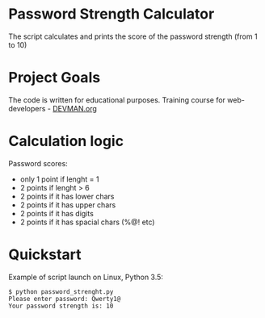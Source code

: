 # Password Strength Calculator

The script calculates and prints the score of the password strength (from 1 to 10)

# Project Goals

The code is written for educational purposes. Training course for web-developers - [DEVMAN.org](https://devman.org)

# Calculation logic

Password scores:
* only 1 point if lenght = 1
* 2 points if lenght > 6
* 2 points if it has lower chars
* 2 points if it has upper chars
* 2 points if it has digits
* 2 points if it has spacial chars (%@! etc)

# Quickstart

Example of script launch on Linux, Python 3.5:
```
$ python password_strenght.py
Please enter password: Qwerty1@
Your password strength is: 10
```


